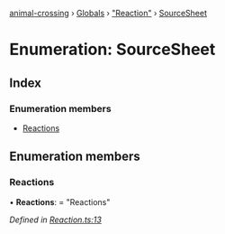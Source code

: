 [animal-crossing](../README.md) › [Globals](../globals.md) › ["Reaction"](../modules/_reaction_.md) › [SourceSheet](_reaction_.sourcesheet.md)

# Enumeration: SourceSheet

## Index

### Enumeration members

* [Reactions](_reaction_.sourcesheet.md#reactions)

## Enumeration members

###  Reactions

• **Reactions**: = "Reactions"

*Defined in [Reaction.ts:13](https://github.com/Norviah/animal-crossing/blob/87636f7/module/types/Reaction.ts#L13)*
